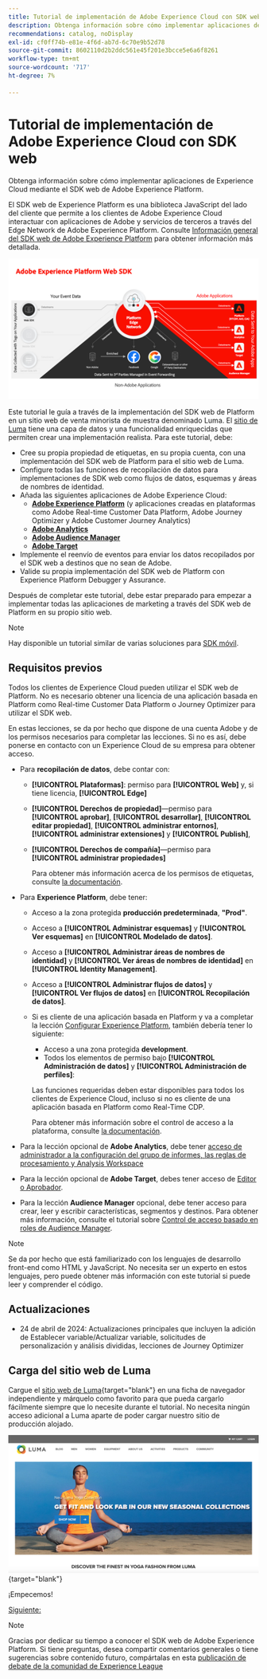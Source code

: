 ```yaml
---
title: Tutorial de implementación de Adobe Experience Cloud con SDK web
description: Obtenga información sobre cómo implementar aplicaciones de Experience Cloud mediante el SDK web de Adobe Experience Platform.
recommendations: catalog, noDisplay
exl-id: cf0ff74b-e81e-4f6d-ab7d-6c70e9b52d78
source-git-commit: 8602110d2b2ddc561e45f201e3bcce5e6a6f8261
workflow-type: tm+mt
source-wordcount: '717'
ht-degree: 7%

---
```


# Tutorial de implementación de Adobe Experience Cloud con SDK web

Obtenga información sobre cómo implementar aplicaciones de Experience Cloud mediante el SDK web de Adobe Experience Platform. 

El SDK web de Experience Platform es una biblioteca JavaScript del lado del cliente que permite a los clientes de Adobe Experience Cloud interactuar con aplicaciones de Adobe y servicios de terceros a través del Edge Network de Adobe Experience Platform. Consulte [Información general del SDK web de Adobe Experience Platform](https://experienceleague.adobe.com/en/docs/experience-platform/edge/home) para obtener información más detallada.

![Arquitectura de SDK web de Experience Platform](assets/dc-websdk.png)

Este tutorial le guía a través de la implementación del SDK web de Platform en un sitio web de venta minorista de muestra denominado Luma. El [sitio de Luma](https://luma.enablementadobe.com/content/luma/us/en.html) tiene una capa de datos y una funcionalidad enriquecidas que permiten crear una implementación realista. Para este tutorial, debe:

* Cree su propia propiedad de etiquetas, en su propia cuenta, con una implementación del SDK web de Platform para el sitio web de Luma.
* Configure todas las funciones de recopilación de datos para implementaciones de SDK web como flujos de datos, esquemas y áreas de nombres de identidad.
* Añada las siguientes aplicaciones de Adobe Experience Cloud:
   * **[Adobe Experience Platform](setup-experience-platform.md)** (y aplicaciones creadas en plataformas como Adobe Real-time Customer Data Platform, Adobe Journey Optimizer y Adobe Customer Journey Analytics)
   * **[Adobe Analytics](setup-analytics.md)**
   * **[Adobe Audience Manager](setup-audience-manager.md)**
   * **[Adobe Target](setup-target.md)**
* Implemente el reenvío de eventos para enviar los datos recopilados por el SDK web a destinos que no sean de Adobe.
* Valide su propia implementación del SDK web de Platform con Experience Platform Debugger y Assurance.

Después de completar este tutorial, debe estar preparado para empezar a implementar todas las aplicaciones de marketing a través del SDK web de Platform en su propio sitio web.


>[!NOTE]
>
>Hay disponible un tutorial similar de varias soluciones para [SDK móvil](../tutorial-mobile-sdk/overview.md).

## Requisitos previos

Todos los clientes de Experience Cloud pueden utilizar el SDK web de Platform. No es necesario obtener una licencia de una aplicación basada en Platform como Real-time Customer Data Platform o Journey Optimizer para utilizar el SDK web.

En estas lecciones, se da por hecho que dispone de una cuenta Adobe y de los permisos necesarios para completar las lecciones. Si no es así, debe ponerse en contacto con un Experience Cloud de su empresa para obtener acceso.

* Para **recopilación de datos**, debe contar con:
   * **[!UICONTROL Plataformas]**: permiso para **[!UICONTROL Web]** y, si tiene licencia, **[!UICONTROL Edge]**
   * **[!UICONTROL Derechos de propiedad]**—permiso para **[!UICONTROL aprobar]**, **[!UICONTROL desarrollar]**, **[!UICONTROL editar propiedad]**, **[!UICONTROL administrar entornos]**, **[!UICONTROL administrar extensiones]** y **[!UICONTROL Publish]**,
   * **[!UICONTROL Derechos de compañía]**—permiso para **[!UICONTROL administrar propiedades]**

     Para obtener más información acerca de los permisos de etiquetas, consulte [la documentación](https://experienceleague.adobe.com/en/docs/experience-platform/tags/admin/user-permissions).

* Para **Experience Platform**, debe tener:

   * Acceso a la zona protegida **producción predeterminada**, **&quot;Prod&quot;**.
   * Acceso a **[!UICONTROL Administrar esquemas]** y **[!UICONTROL Ver esquemas]** en **[!UICONTROL Modelado de datos]**.
   * Acceso a **[!UICONTROL Administrar áreas de nombres de identidad]** y **[!UICONTROL Ver áreas de nombres de identidad]** en **[!UICONTROL Identity Management]**.
   * Acceso a **[!UICONTROL Administrar flujos de datos]** y **[!UICONTROL Ver flujos de datos]** en **[!UICONTROL Recopilación de datos]**.
   * Si es cliente de una aplicación basada en Platform y va a completar la lección [Configurar Experience Platform](setup-experience-platform.md), también debería tener lo siguiente:
      * Acceso a una zona protegida **development**.
      * Todos los elementos de permiso bajo **[!UICONTROL Administración de datos]** y **[!UICONTROL Administración de perfiles]**:

     Las funciones requeridas deben estar disponibles para todos los clientes de Experience Cloud, incluso si no es cliente de una aplicación basada en Platform como Real-Time CDP.

     Para obtener más información sobre el control de acceso a la plataforma, consulte [la documentación](https://experienceleague.adobe.com/en/docs/experience-platform/access-control/home).

* Para la lección opcional de **Adobe Analytics**, debe tener [acceso de administrador a la configuración del grupo de informes, las reglas de procesamiento y Analysis Workspace](https://experienceleague.adobe.com/en/docs/analytics/admin/admin-console/home)

* Para la lección opcional de **Adobe Target**, debes tener acceso de [Editor o Aprobador](https://experienceleague.adobe.com/en/docs/target/using/administer/manage-users/enterprise/properties-overview#section_8C425E43E5DD4111BBFC734A2B7ABC80).

* Para la lección **Audience Manager** opcional, debe tener acceso para crear, leer y escribir características, segmentos y destinos. Para obtener más información, consulte el tutorial sobre [Control de acceso basado en roles de Audience Manager](https://experienceleague.adobe.com/en/docs/audience-manager-learn/tutorials/setup-and-admin/user-management/setting-permissions-with-role-based-access-control).


>[!NOTE]
>
>Se da por hecho que está familiarizado con los lenguajes de desarrollo front-end como HTML y JavaScript. No necesita ser un experto en estos lenguajes, pero puede obtener más información con este tutorial si puede leer y comprender el código.

## Actualizaciones

* 24 de abril de 2024: Actualizaciones principales que incluyen la adición de Establecer variable/Actualizar variable, solicitudes de personalización y análisis divididas, lecciones de Journey Optimizer

## Carga del sitio web de Luma

Cargue el [sitio web de Luma](https://luma.enablementadobe.com/content/luma/us/en.html){target="blank"} en una ficha de navegador independiente y márquelo como favorito para que pueda cargarlo fácilmente siempre que lo necesite durante el tutorial. No necesita ningún acceso adicional a Luma aparte de poder cargar nuestro sitio de producción alojado.

[![Sitio web de Luma](assets/old-overview-luma.png)](https://luma.enablementadobe.com/content/luma/us/en.html){target="blank"}

¡Empecemos!

[Siguiente: ](configure-schemas.md)

>[!NOTE]
>
>Gracias por dedicar su tiempo a conocer el SDK web de Adobe Experience Platform. Si tiene preguntas, desea compartir comentarios generales o tiene sugerencias sobre contenido futuro, compártalas en esta [publicación de debate de la comunidad de Experience League](https://experienceleaguecommunities.adobe.com/t5/adobe-experience-platform-data/tutorial-discussion-implement-adobe-experience-cloud-with-web/td-p/444996)
